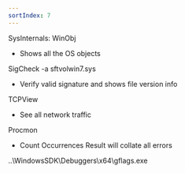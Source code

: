```yaml
---
sortIndex: 7
---
```


SysInternals: WinObj

- Shows all the OS objects

SigCheck -a sftvolwin7.sys

- Verify valid signature and shows file version info

TCPView

- See all network traffic

Procmon

- Count Occurrences Result will collate all errors

..\\WindowsSDK\\Debuggers\\x64\\gflags.exe
